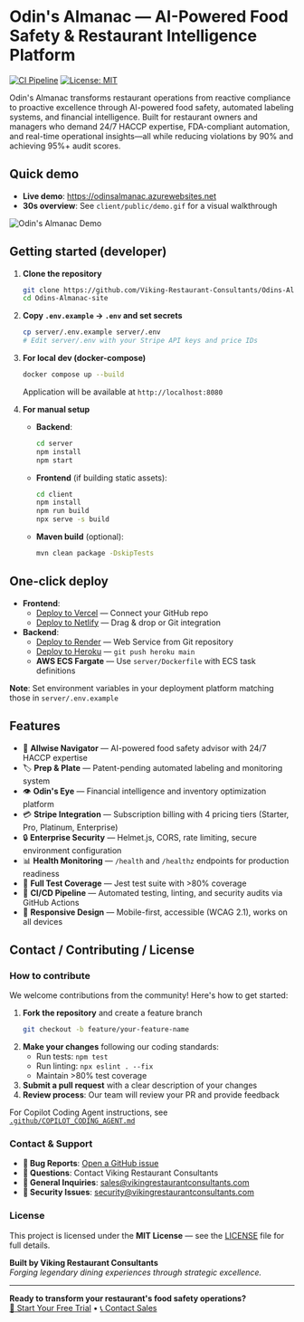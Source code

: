 # Odin's Almanac — AI-Powered Food Safety & Restaurant Intelligence Platform

[![CI Pipeline](https://github.com/Viking-Restaurant-Consultants/Odins-Almanac-site/actions/workflows/ci.yml/badge.svg)](https://github.com/Viking-Restaurant-Consultants/Odins-Almanac-site/actions)
[![License: MIT](https://img.shields.io/badge/License-MIT-yellow.svg)](https://opensource.org/licenses/MIT)

Odin's Almanac transforms restaurant operations from reactive compliance to proactive excellence through AI-powered food safety, automated labeling systems, and financial intelligence. Built for restaurant owners and managers who demand 24/7 HACCP expertise, FDA-compliant automation, and real-time operational insights—all while reducing violations by 90% and achieving 95%+ audit scores.

## Quick demo

- **Live demo**: https://odinsalmanac.azurewebsites.net
- **30s overview**: See `client/public/demo.gif` for a visual walkthrough

![Odin's Almanac Demo](client/public/demo.gif)

## Getting started (developer)

1. **Clone the repository**
   ```bash
   git clone https://github.com/Viking-Restaurant-Consultants/Odins-Almanac-site.git
   cd Odins-Almanac-site
   ```

2. **Copy `.env.example` → `.env` and set secrets**
   ```bash
   cp server/.env.example server/.env
   # Edit server/.env with your Stripe API keys and price IDs
   ```

3. **For local dev (docker-compose)**
   ```bash
   docker compose up --build
   ```
   Application will be available at `http://localhost:8080`

4. **For manual setup**
   - **Backend**:
     ```bash
     cd server
     npm install
     npm start
     ```
   - **Frontend** (if building static assets):
     ```bash
     cd client
     npm install
     npm run build
     npx serve -s build
     ```
   - **Maven build** (optional):
     ```bash
     mvn clean package -DskipTests
     ```

## One-click deploy

- **Frontend**: 
  - [Deploy to Vercel](https://vercel.com/new) — Connect your GitHub repo
  - [Deploy to Netlify](https://app.netlify.com/start) — Drag & drop or Git integration
- **Backend**:
  - [Deploy to Render](https://render.com) — Web Service from Git repository
  - [Deploy to Heroku](https://heroku.com) — `git push heroku main`
  - **AWS ECS Fargate** — Use `server/Dockerfile` with ECS task definitions

**Note**: Set environment variables in your deployment platform matching those in `server/.env.example`

## Features

- 🧠 **Allwise Navigator** — AI-powered food safety advisor with 24/7 HACCP expertise
- 🏷️ **Prep & Plate** — Patent-pending automated labeling and monitoring system
- 👁️ **Odin's Eye** — Financial intelligence and inventory optimization platform
- 💳 **Stripe Integration** — Subscription billing with 4 pricing tiers (Starter, Pro, Platinum, Enterprise)
- 🔒 **Enterprise Security** — Helmet.js, CORS, rate limiting, secure environment configuration
- 📊 **Health Monitoring** — `/health` and `/healthz` endpoints for production readiness
- 🧪 **Full Test Coverage** — Jest test suite with >80% coverage
- 🚀 **CI/CD Pipeline** — Automated testing, linting, and security audits via GitHub Actions
- 📱 **Responsive Design** — Mobile-first, accessible (WCAG 2.1), works on all devices

## Contact / Contributing / License

### How to contribute

We welcome contributions from the community! Here's how to get started:

1. **Fork the repository** and create a feature branch
   ```bash
   git checkout -b feature/your-feature-name
   ```
2. **Make your changes** following our coding standards:
   - Run tests: `npm test`
   - Run linting: `npx eslint . --fix`
   - Maintain >80% test coverage
3. **Submit a pull request** with a clear description of your changes
4. **Review process**: Our team will review your PR and provide feedback

For Copilot Coding Agent instructions, see [`.github/COPILOT_CODING_AGENT.md`](.github/COPILOT_CODING_AGENT.md)

### Contact & Support

- **🐛 Bug Reports**: [Open a GitHub issue](https://github.com/Viking-Restaurant-Consultants/Odins-Almanac-site/issues)
- **💬 Questions**: Contact Viking Restaurant Consultants
- **📧 General Inquiries**: sales@vikingrestaurantconsultants.com
- **🔐 Security Issues**: security@vikingrestaurantconsultants.com

### License

This project is licensed under the **MIT License** — see the [LICENSE](LICENSE) file for full details.

**Built by Viking Restaurant Consultants**  
*Forging legendary dining experiences through strategic excellence.*

---

**Ready to transform your restaurant's food safety operations?**  
[🚀 Start Your Free Trial](https://odinsalmanac.azurewebsites.net) • [📞 Contact Sales](mailto:sales@vikingrestaurantconsultants.com)
